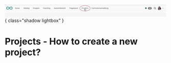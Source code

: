 ![bereiche_projekte_v1_de.png](assets/bereiche_projekte_v1_de.png){ class="shadow lightbox" }

# Projects - How to create a new project?
